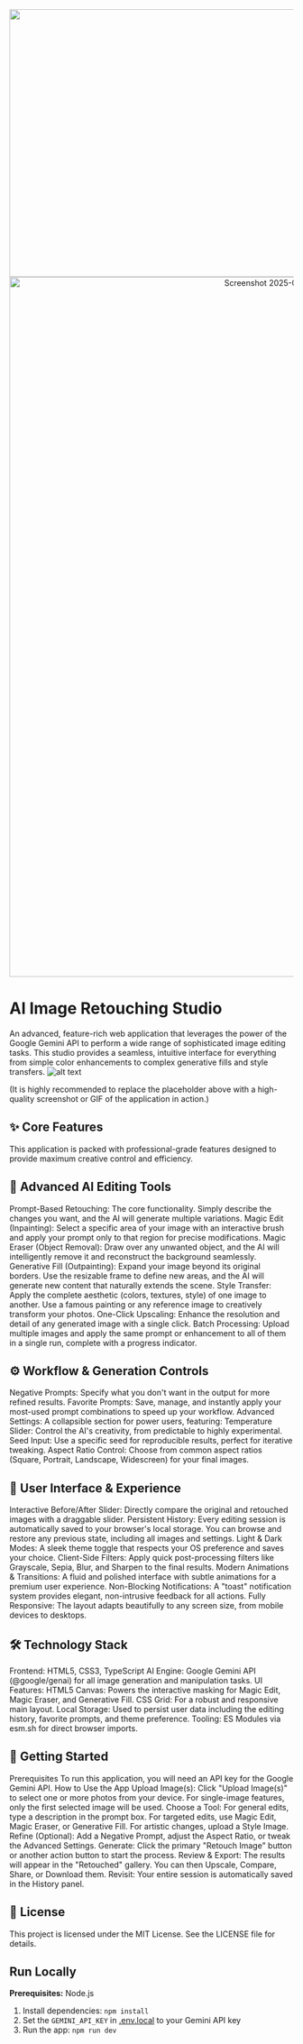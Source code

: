 <div align="center">
<img width="1200" height="475" alt="GHBanner" src="https://github.com/user-attachments/assets/0aa67016-6eaf-458a-adb2-6e31a0763ed6" />
<img width="964" height="1242" alt="Screenshot 2025-09-08 005402" src="https://github.com/user-attachments/assets/ffdf158f-70a1-4a86-82c6-3c0d28ae07c7" />

</div>



# AI Image Retouching Studio

An advanced, feature-rich web application that leverages the power of the Google Gemini API to perform a wide range of sophisticated image editing tasks. This studio provides a seamless, intuitive interface for everything from simple color enhancements to complex generative fills and style transfers.
![alt text](https://via.placeholder.com/800x450.png?text=App+Screenshot+Here)

(It is highly recommended to replace the placeholder above with a high-quality screenshot or GIF of the application in action.)

## ✨ Core Features
This application is packed with professional-grade features designed to provide maximum creative control and efficiency.

## 🤖 Advanced AI Editing Tools
Prompt-Based Retouching: The core functionality. Simply describe the changes you want, and the AI will generate multiple variations.
Magic Edit (Inpainting): Select a specific area of your image with an interactive brush and apply your prompt only to that region for precise modifications.
Magic Eraser (Object Removal): Draw over any unwanted object, and the AI will intelligently remove it and reconstruct the background seamlessly.
Generative Fill (Outpainting): Expand your image beyond its original borders. Use the resizable frame to define new areas, and the AI will generate new content that naturally extends the scene.
Style Transfer: Apply the complete aesthetic (colors, textures, style) of one image to another. Use a famous painting or any reference image to creatively transform your photos.
One-Click Upscaling: Enhance the resolution and detail of any generated image with a single click.
Batch Processing: Upload multiple images and apply the same prompt or enhancement to all of them in a single run, complete with a progress indicator.


## ⚙️ Workflow & Generation Controls
Negative Prompts: Specify what you don't want in the output for more refined results.
Favorite Prompts: Save, manage, and instantly apply your most-used prompt combinations to speed up your workflow.
Advanced Settings: A collapsible section for power users, featuring:
Temperature Slider: Control the AI's creativity, from predictable to highly experimental.
Seed Input: Use a specific seed for reproducible results, perfect for iterative tweaking.
Aspect Ratio Control: Choose from common aspect ratios (Square, Portrait, Landscape, Widescreen) for your final images.


## 🎨 User Interface & Experience
Interactive Before/After Slider: Directly compare the original and retouched images with a draggable slider.
Persistent History: Every editing session is automatically saved to your browser's local storage. You can browse and restore any previous state, including all images and settings.
Light & Dark Modes: A sleek theme toggle that respects your OS preference and saves your choice.
Client-Side Filters: Apply quick post-processing filters like Grayscale, Sepia, Blur, and Sharpen to the final results.
Modern Animations & Transitions: A fluid and polished interface with subtle animations for a premium user experience.
Non-Blocking Notifications: A "toast" notification system provides elegant, non-intrusive feedback for all actions.
Fully Responsive: The layout adapts beautifully to any screen size, from mobile devices to desktops.

## 🛠️ Technology Stack
Frontend: HTML5, CSS3, TypeScript
AI Engine: Google Gemini API (@google/genai) for all image generation and manipulation tasks.
UI Features:
HTML5 Canvas: Powers the interactive masking for Magic Edit, Magic Eraser, and Generative Fill.
CSS Grid: For a robust and responsive main layout.
Local Storage: Used to persist user data including the editing history, favorite prompts, and theme preference.
Tooling: ES Modules via esm.sh for direct browser imports.


## 🚀 Getting Started
Prerequisites
To run this application, you will need an API key for the Google Gemini API.
How to Use the App
Upload Image(s): Click "Upload Image(s)" to select one or more photos from your device. For single-image features, only the first selected image will be used.
Choose a Tool:
For general edits, type a description in the prompt box.
For targeted edits, use Magic Edit, Magic Eraser, or Generative Fill.
For artistic changes, upload a Style Image.
Refine (Optional): Add a Negative Prompt, adjust the Aspect Ratio, or tweak the Advanced Settings.
Generate: Click the primary "Retouch Image" button or another action button to start the process.
Review & Export: The results will appear in the "Retouched" gallery. You can then Upscale, Compare, Share, or Download them.
Revisit: Your entire session is automatically saved in the History panel.
## 📄 License
This project is licensed under the MIT License. See the LICENSE file for details.

## Run Locally

**Prerequisites:**  Node.js


1. Install dependencies:
   `npm install`
2. Set the `GEMINI_API_KEY` in [.env.local](.env.local) to your Gemini API key
3. Run the app:
   `npm run dev`
